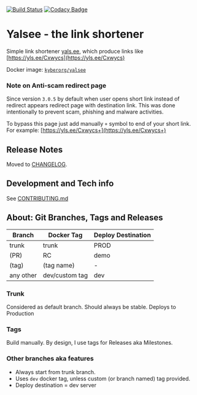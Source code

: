 [![Build Status](https://ci.yadev.eu/buildStatus/icon?job=yals%2Ftrunk)](https://ci.yadev.eu/view/Yalsee/job/yals/job/trunk/)
[![Codacy Badge](https://app.codacy.com/project/badge/Grade/8af7847efda742da9dd02d660ad6b5a9)](https://www.codacy.com/gh/kyberorg/yalsee/dashboard)

# Yalsee - the link shortener
Simple link shortener [yals.ee](https://yals.ee), which produce links like [https://yls.ee/Cxwycs](https://yls.ee/Cxwycs)

Docker image: [`kyberorg/yalsee`](https://hub.docker.com/repository/docker/kyberorg/yalsee)

### Note on Anti-scam redirect page
Since version `3.0.5` by default when user opens short link instead of redirect appears redirect page with destination link.
This was done intentionally to prevent scam, phishing and malware activities. 

To bypass this page just add manually `+` symbol to end of your short link. For example: [https://yls.ee/Cxwycs+](https://yls.ee/Cxwycs+)

## Release Notes
Moved to [CHANGELOG](CHANGELOG.md).

## Development and Tech info
See [CONTRIBUTING.md](CONTRIBUTING.md)

## About: Git Branches, Tags and Releases
| Branch    | Docker Tag     | Deploy Destination  |
|-----------|----------------|---------------------|
| trunk     | trunk          | PROD                |
| (PR)      | RC             | demo                |
| (tag)     | (tag name)     | -                   |
| any other | dev/custom tag | dev                 | 

### Trunk
Considered as default branch.
Should always be stable. 
Deploys to Production

### Tags
Build manually. By design, I use tags for Releases aka Milestones.

### Other branches aka features
* Always start from trunk branch.
* Uses `dev` docker tag, unless custom (or branch named) tag provided.
* Deploy destination = dev server
